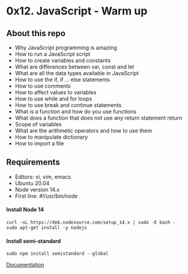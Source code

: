 # 0x12. JavaScript - Warm up

## About this repo
* Why JavaScript programming is amazing
* How to run a JavaScript script
* How to create variables and constants
* What are differences between var, const and let
* What are all the data types available in JavaScript
* How to use the if, if ... else statements
* How to use comments
* How to affect values to variables
* How to use while and for loops
* How to use break and continue statements
* What is a function and how do you use functions
* What does a function that does not use any return statement return
* Scope of variables
* What are the arithmetic operators and how to use them
* How to manipulate dictionary
* How to import a file

## Requirements
* Editors: vi, vim, emacs
* Ubuntu 20.04
* Node version 14.x
* First line: _#!/usr/bin/node_

#### Install Node 14
```
curl -sL https://deb.nodesource.com/setup_14.x | sudo -E bash -
sudo apt-get install -y nodejs
```

#### Install semi-standard
```
sudo npm install semistandard --global
```
[Documentation](https://github.com/standard/semistandard)
